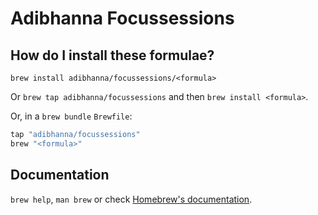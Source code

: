 # Adibhanna Focussessions

## How do I install these formulae?

`brew install adibhanna/focussessions/<formula>`

Or `brew tap adibhanna/focussessions` and then `brew install <formula>`.

Or, in a `brew bundle` `Brewfile`:

```ruby
tap "adibhanna/focussessions"
brew "<formula>"
```

## Documentation

`brew help`, `man brew` or check [Homebrew's documentation](https://docs.brew.sh).
